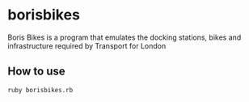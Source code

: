 # borisbikes

Boris Bikes is a program that emulates the docking stations, bikes and infrastructure required by Transport for London

## How to use

```shell 
ruby borisbikes.rb
```